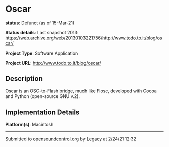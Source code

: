 # Oscar

**[status](../implementation-status.html)**: Defunct (as of 15-Mar-21)

**Status details**: 
Last snapshot 2013: https://web.archive.org/web/20130103221756/http://www.todo.to.it/blog/oscar/

**Project Type**: Software Application

**Project URL**: <http://www.todo.to.it/blog/oscar/>

## Description

Oscar is an OSC-to-Flash bridge, much like Flosc, developed with Cocoa and Python (open-source GNU v.2).

## Implementation Details

**Platform(s)**: Macintosh

---
Submitted to [opensoundcontrol.org](https://opensoundcontrol.org) by [Legacy](https://web.archive.org) at 2/24/21 12:32
